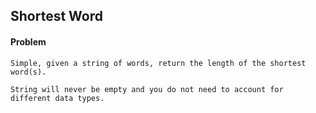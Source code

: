 ## Shortest Word

#### Problem
```
Simple, given a string of words, return the length of the shortest word(s).

String will never be empty and you do not need to account for different data types.
```
